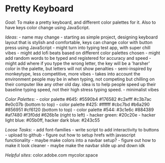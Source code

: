 # Pretty Keyboard

*Goal*: To make a pretty keyboard, and different color palettes for it. Also to have keys color change using JavaScript.

*Ideas*: 
    - name may change
    - starting as simple project, designing keyboard layout that is stylish and comfortable, keys can change color with button press using JavaScript
    - might turn into typing test app, with super chill vibes 
    - might add lofi beats based on different color palettes chosen
    - might add random words to be typed and registered for accuracy and speed
    - might add where if you type the wrong letter, the key will be a 'harsher' color in the palette, but letters will not show penalties
    - semi-inspired by monkeytype, less competitive, more vibes
    - takes into account the environment people may be in when typing, not competing but chilling on their computer like any other old day. idea is to help people speed up their baseline typing speed, not their high stress typing speed.
    - minimalist vibes 

_Color_ _Palettes_:
    - color palette #645: #5590b4 #176582 #c2efff #c3b7ac #e0c07b (bottom to top)
    - color palette #425: #ffffff #cbc7bd #b6a290 #856951 #cf6120 (bottom to top)
    - color palette #544: #3c1e6c #884389 #af7480 #f3f0dd #626b1e (right to left)
    - hacker green: #20c20e
    - hacker light blue: #05b0ff, hacker dark blue: #243c55

*Loose Tasks*: 
    - add font-families
    - write script to add interactivity to buttons
    - upload to github
    - figure out how to setup hrefs with javascript functionality
    - maybe make colors into a navbar setup?
    - figure out how to make it look cleaner
    - maybe make the navbar slide up and down idk


*Helpful sites*:
color.adobe.com
mycolor.space